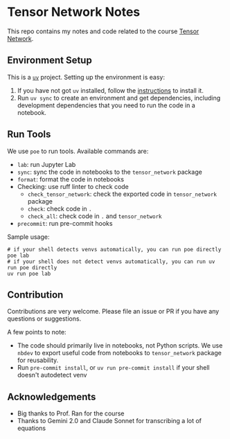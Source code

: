 # Tensor Network Notes

This repo contains my notes and code related to the course [Tensor Network](https://space.bilibili.com/401005433/lists/864780?type=season).

## Environment Setup

This is a [`uv`](https://github.com/astral-sh/uv) project. Setting up the environment is easy:

1. If you have not got `uv` installed, follow the [instructions](https://docs.astral.sh/uv/getting-started/installation/) to install it.
2. Run `uv sync` to create an environment and get dependencies, including development dependencies that you need to run the code in a notebook.

## Run Tools

We use `poe` to run tools. Available commands are:
* `lab`: run Jupyter Lab
* `sync`: sync the code in notebooks to the `tensor_network` package
* `format`: format the code in notebooks
* Checking: use ruff linter to check code 
    * `check_tensor_network`: check the exported code in `tensor_network` package
    * `check`: check code in `.`
    * `check_all`: check code in `.` and `tensor_network`
* `precommit`: run pre-commit hooks

Sample usage:
```shell
# if your shell detects venvs automatically, you can run poe directly
poe lab
# if your shell does not detect venvs automatically, you can run uv run poe directly
uv run poe lab
```

## Contribution

Contributions are very welcome. Please file an issue or PR if you have any questions or suggestions.

A few points to note:

* The code should primarily live in notebooks, not Python scripts. We use `nbdev` to export useful code from notebooks to `tensor_network` package for reusability.
* Run `pre-commit install`, or `uv run pre-commit install` if your shell doesn't autodetect venv

## Acknowledgements

* Big thanks to Prof. Ran for the course
* Thanks to Gemini 2.0 and Claude Sonnet for transcribing a lot of equations
